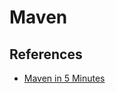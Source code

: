 # Maven

## References

- [Maven in 5 Minutes](https://maven.apache.org/guides/getting-started/maven-in-five-minutes.html)